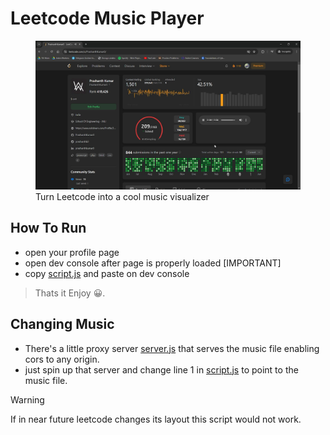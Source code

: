 # Leetcode Music Player

<figure>
    <img src="./github/Screenshot.png">
    <figcaption>Turn Leetcode into a cool music visualizer</figcaption>
</figure>

## How To Run 

- open your profile page 
- open dev console after page is properly loaded \[IMPORTANT\]
- copy [script.js](./script.js) and paste on dev console

> Thats it Enjoy 😀.

## Changing Music
- There's a little proxy server [server.js](./server.js) that serves the music file enabling cors to any origin.
- just spin up that server and change line 1 in [script.js](./script.js) to point to the music file.

> [!WARNING]
> If in near future leetcode changes its layout this script would not work.
